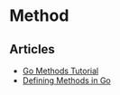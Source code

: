 # Method

## Articles
- [Go Methods Tutorial](https://tutorialedge.net/golang/go-methods-tutorial/)
- [Defining Methods in Go](https://www.digitalocean.com/community/tutorials/defining-methods-in-go)